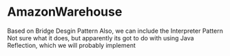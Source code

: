 # AmazonWarehouse
Based on Bridge Desgin Pattern
Also, we can include the Interpreter Pattern
Not sure what it does, but apparently its got to do with using Java Reflection, which we will probably implement

